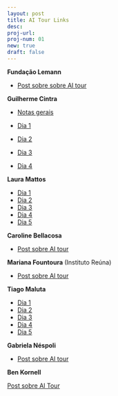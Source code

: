 ```yaml
---
layout: post
title: AI Tour Links
desc: 
proj-url:
proj-num: 01
new: true
draft: false
---
```


**Fundação Lemann**
- [Post sobre sobre AI tour](https://www.linkedin.com/posts/fundacao-lemann_ai-tech-tour-activity-7198432898469789697-vuWC?utm_source=share&utm_medium=member_desktop)

**Guilherme Cintra**

- [Notas gerais](https://bit.ly/ai-tour-notas-gc)

- [Dia 1](https://www.linkedin.com/posts/activity-7198661352985358338-2nRY?utm_source=share&utm_medium=member_desktop)
- [Dia 2](https://www.linkedin.com/feed/update/urn:li:activity:7199023723553656833?updateEntityUrn=urn%3Ali%3Afs_feedUpdate%3A%28V2%2Curn%3Ali%3Aactivity%3A7199023723553656833%29)
- [Dia 3](https://www.linkedin.com/feed/update/urn:li:activity:7199386094566563840?updateEntityUrn=urn%3Ali%3Afs_feedUpdate%3A%28V2%2Curn%3Ali%3Aactivity%3A7199386094566563840%29)
- [Dia 4](https://www.linkedin.com/feed/update/urn:li:activity:7199748520000581634?updateEntityUrn=urn%3Ali%3Afs_feedUpdate%3A%28V2%2Curn%3Ali%3Aactivity%3A7199748520000581634%29)

**Laura Mattos**
- [Dia 1](https://www.linkedin.com/posts/lauramattosc_valedosilaedcio-ia-inovaaexaeto-activity-7198678169820770304-VI0n)
- [Dia 2](https://www.linkedin.com/posts/lauramattosc_google-openai-chatgpt-activity-7199030148241756161-5tSw?utm_source=share&utm_medium=member_desktop)
- [Dia 3](https://www.linkedin.com/posts/lauramattosc_educaaexaeto-tecnologia-inovaaexaeto-activity-7199378547549855746-P64y?utm_source=share&utm_medium=member_desktop)
- [Dia 4](https://www.linkedin.com/posts/lauramattosc_stanford-ai-design-activity-7199763857660145664-KOIO)
- [Dia 5](https://www.linkedin.com/posts/lauramattosc_ai-tour-miss%C3%A3o-cumprida-levar-cerca-de-activity-7200767713722437633--p9w?utm_source=share&utm_medium=member_desktop)

**Caroline Bellacosa** 
- [Post sobre AI tour](https://www.linkedin.com/posts/carolinebellacosa_em-2017-tive-a-oportunidade-de-visitar-o-activity-7198623643709370369-8URw)

**Mariana Fountoura** (Instituto Reúna)
- [Post sobre AI tour](https://www.linkedin.com/feed/update/urn:li:activity:7200011871830056960?updateEntityUrn=urn%3Ali%3Afs_feedUpdate%3A%28V2%2Curn%3Ali%3Aactivity%3A7200011871830056960%29)

**Tiago Maluta** 

- [Dia 1](https://www.linkedin.com/posts/maluta_ai-in-the-loop-humans-in-charge-come%C3%A7ando-activity-7198529926537310208-Uhjn?utm_source=share&utm_medium=member_desktop)
- [Dia 2](https://www.linkedin.com/posts/maluta_emergent-abilities-t%C3%A1-dif%C3%ADcil-escolher-activity-7198917264065105921-PzR9?utm_source=share&utm_medium=member_desktop)
- [Dia 3](https://www.linkedin.com/posts/maluta_focus-on-the-product-not-only-in-ai-porque-activity-7199498000732213248-eHfA?utm_source=share&utm_medium=member_desktop)
- [Dia 4](https://www.linkedin.com/posts/maluta_first-steps-on-ai-start-exploring-with-your-activity-7199892238896635904-Go_V?utm_source=share&utm_medium=member_desktop)
- [Dia 5](https://www.linkedin.com/posts/maluta_questions-answers-chegamos-ao-fim-da-s%C3%A9rie-activity-7200334913793888256-S2fy?utm_source=share&utm_medium=member_desktop)

**Gabriela Néspoli** 

- [Post sobre AI tour](https://www.linkedin.com/posts/gabrielanespoli_ai-tech-tour-activity-7198707637239078912-nDqY?utm_source=share&utm_medium=member_desktop)

**Ben Kornell** 

[Post sobre AI Tour](https://www.linkedin.com/posts/benkornell_grato-por-passar-um-tempo-com-guilherme-cintra-activity-7199780788710629376-qlyF?utm_source=share&utm_medium=member_desktop)